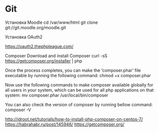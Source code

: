 # Git
Установка Moodle
cd /var/www/html
git clone git://git.moodle.org/moodle.git



Установка OAuth2


https://oauth2.thephpleague.com/


Composer
Download and install Composer 
curl -sS https://getcomposer.org/installer | php

Once the process completes, you can make the ‘composer.phar’ file executable by running the following command:
chmod +x composer.phar

Now use the following commands to make composer available globally for all users in your system, which can be used for all php applications on that system:
mv composer.phar /usr/local/bin/composer

You can also check the version of composer by running bellow command:
composer -V


http://idroot.net/tutorials/how-to-install-php-composer-on-centos-7/
https://habrahabr.ru/post/145946/
https://getcomposer.org/





